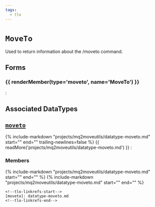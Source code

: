 ```yaml
---
tags:
  - tlo
---
```

# `MoveTo`

<!--tlo-desc-start-->
Used to return information about the /moveto command.
<!--tlo-desc-end-->

## Forms
<!--tlo-forms-start-->
### {{ renderMember(type='moveto', name='MoveTo') }}

:   

<!--tlo-forms-end-->

## Associated DataTypes
<!--tlo-datatypes-start-->
## [`moveto`](datatype-moveto.md)
{% include-markdown "projects/mq2moveutils/datatype-moveto.md" start="<!--dt-desc-start-->" end="<!--dt-desc-end-->" trailing-newlines=false %} {{ readMore('projects/mq2moveutils/datatype-moveto.md') }}
:    <h3>Members</h3>
    {% include-markdown "projects/mq2moveutils/datatype-moveto.md" start="<!--dt-members-start-->" end="<!--dt-members-end-->" %}
    {% include-markdown "projects/mq2moveutils/datatype-moveto.md" start="<!--dt-linkrefs-start-->" end="<!--dt-linkrefs-end-->" %}
    <!--tlo-datatypes-end-->

    <!--tlo-linkrefs-start-->
    [moveto]: datatype-moveto.md
    <!--tlo-linkrefs-end-->